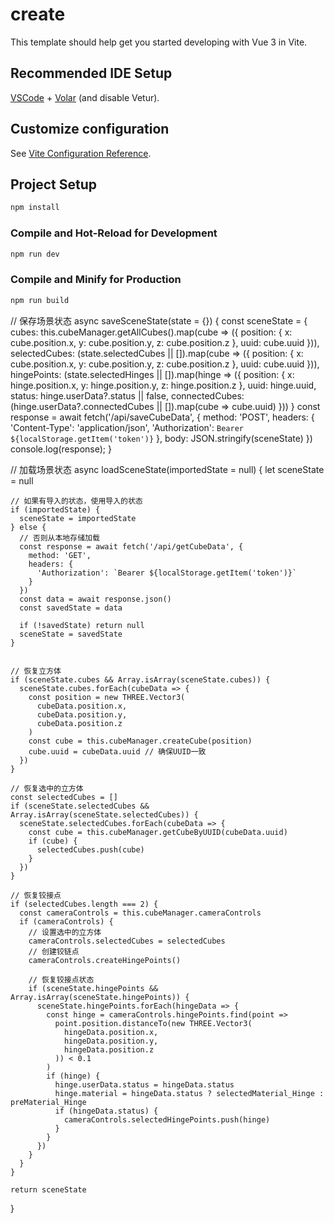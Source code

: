 # create

This template should help get you started developing with Vue 3 in Vite.

## Recommended IDE Setup

[VSCode](https://code.visualstudio.com/) + [Volar](https://marketplace.visualstudio.com/items?itemName=Vue.volar) (and disable Vetur).

## Customize configuration

See [Vite Configuration Reference](https://vite.dev/config/).

## Project Setup

```sh
npm install
```

### Compile and Hot-Reload for Development

```sh
npm run dev
```

### Compile and Minify for Production

```sh
npm run build
```



  // 保存场景状态
  async saveSceneState(state = {}) {
    const sceneState = {
      cubes: this.cubeManager.getAllCubes().map(cube => ({
        position: {
          x: cube.position.x,
          y: cube.position.y,
          z: cube.position.z
        },
        uuid: cube.uuid
      })),
      selectedCubes: (state.selectedCubes || []).map(cube => ({
        position: {
          x: cube.position.x,
          y: cube.position.y,
          z: cube.position.z
        },
        uuid: cube.uuid
      })),
      hingePoints: (state.selectedHinges || []).map(hinge => ({
        position: {
          x: hinge.position.x,
          y: hinge.position.y,
          z: hinge.position.z
        },
        uuid: hinge.uuid,
        status: hinge.userData?.status || false,
        connectedCubes: (hinge.userData?.connectedCubes || []).map(cube => cube.uuid)
      }))
    }
    const response = await fetch('/api/saveCubeData', {
      method: 'POST',
      headers: {
        'Content-Type': 'application/json',
        'Authorization': `Bearer ${localStorage.getItem('token')}`
      },
      body: JSON.stringify(sceneState)
    })
    console.log(response);
  }

  // 加载场景状态
  async loadSceneState(importedState = null) {
    let sceneState = null

    // 如果有导入的状态，使用导入的状态
    if (importedState) {
      sceneState = importedState
    } else {
      // 否则从本地存储加载
      const response = await fetch('/api/getCubeData', {
        method: 'GET',
        headers: {
          'Authorization': `Bearer ${localStorage.getItem('token')}`
        }
      })
      const data = await response.json()
      const savedState = data

      if (!savedState) return null
      sceneState = savedState
    }


    // 恢复立方体
    if (sceneState.cubes && Array.isArray(sceneState.cubes)) {
      sceneState.cubes.forEach(cubeData => {
        const position = new THREE.Vector3(
          cubeData.position.x,
          cubeData.position.y,
          cubeData.position.z
        )
        const cube = this.cubeManager.createCube(position)
        cube.uuid = cubeData.uuid // 确保UUID一致
      })
    }

    // 恢复选中的立方体
    const selectedCubes = []
    if (sceneState.selectedCubes && Array.isArray(sceneState.selectedCubes)) {
      sceneState.selectedCubes.forEach(cubeData => {
        const cube = this.cubeManager.getCubeByUUID(cubeData.uuid)
        if (cube) {
          selectedCubes.push(cube)
        }
      })
    }

    // 恢复铰接点
    if (selectedCubes.length === 2) {
      const cameraControls = this.cubeManager.cameraControls
      if (cameraControls) {
        // 设置选中的立方体
        cameraControls.selectedCubes = selectedCubes
        // 创建铰链点
        cameraControls.createHingePoints()

        // 恢复铰接点状态
        if (sceneState.hingePoints && Array.isArray(sceneState.hingePoints)) {
          sceneState.hingePoints.forEach(hingeData => {
            const hinge = cameraControls.hingePoints.find(point =>
              point.position.distanceTo(new THREE.Vector3(
                hingeData.position.x,
                hingeData.position.y,
                hingeData.position.z
              )) < 0.1
            )
            if (hinge) {
              hinge.userData.status = hingeData.status
              hinge.material = hingeData.status ? selectedMaterial_Hinge : preMaterial_Hinge
              if (hingeData.status) {
                cameraControls.selectedHingePoints.push(hinge)
              }
            }
          })
        }
      }
    }

    return sceneState
  }



